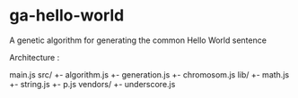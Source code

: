 ga-hello-world
==============

A genetic algorithm for generating the common Hello World sentence

Architecture :

main.js
src/
   +- algorithm.js
   +- generation.js
   +- chromosom.js
lib/
   +- math.js
   +- string.js
   +- p.js
vendors/
       +- underscore.js